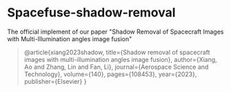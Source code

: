 # Spacefuse-shadow-removal
The official implement of our paper "Shadow Removal of Spacecraft Images with Multi-Illumination angles image fusion"

>@article{xiang2023shadow,
  title={Shadow removal of spacecraft images with multi-illumination angles image fusion},
  author={Xiang, Ao and Zhang, Lin and Fan, Li},
  journal={Aerospace Science and Technology},
  volume={140},
  pages={108453},
  year={2023},
  publisher={Elsevier}
}
>
